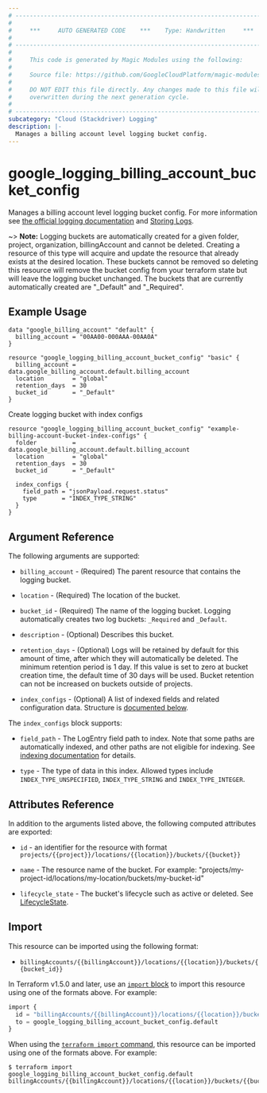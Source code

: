 ```yaml
---
# ----------------------------------------------------------------------------
#
#     ***     AUTO GENERATED CODE    ***    Type: Handwritten     ***
#
# ----------------------------------------------------------------------------
#
#     This code is generated by Magic Modules using the following:
#
#     Source file: https://github.com/GoogleCloudPlatform/magic-modules/tree/main/mmv1/third_party/terraform/website/docs/r/logging_billing_account_bucket_config.html.markdown
#
#     DO NOT EDIT this file directly. Any changes made to this file will be
#     overwritten during the next generation cycle.
#
# ----------------------------------------------------------------------------
subcategory: "Cloud (Stackdriver) Logging"
description: |-
  Manages a billing account level logging bucket config.
---
```


# google_logging_billing_account_bucket_config

Manages a billing account level logging bucket config. For more information see
[the official logging documentation](https://cloud.google.com/logging/docs/) and
[Storing Logs](https://cloud.google.com/logging/docs/storage).

~> **Note:** Logging buckets are automatically created for a given folder, project, organization, billingAccount and cannot be deleted. Creating a resource of this type will acquire and update the resource that already exists at the desired location. These buckets cannot be removed so deleting this resource will remove the bucket config from your terraform state but will leave the logging bucket unchanged. The buckets that are currently automatically created are "_Default" and "_Required".

## Example Usage

```hcl
data "google_billing_account" "default" {
  billing_account = "00AA00-000AAA-00AA0A"
}

resource "google_logging_billing_account_bucket_config" "basic" {
  billing_account = data.google_billing_account.default.billing_account
  location        = "global"
  retention_days  = 30
  bucket_id       = "_Default"
}
```

Create logging bucket with index configs

```hcl
resource "google_logging_billing_account_bucket_config" "example-billing-account-bucket-index-configs" {
  folder          = data.google_billing_account.default.billing_account
  location        = "global"
  retention_days  = 30
  bucket_id       = "_Default"
	
  index_configs {
    field_path = "jsonPayload.request.status"
    type       = "INDEX_TYPE_STRING"
  }
}
```

## Argument Reference

The following arguments are supported:

* `billing_account` - (Required) The parent resource that contains the logging bucket.

* `location` - (Required) The location of the bucket.

* `bucket_id` - (Required) The name of the logging bucket. Logging automatically creates two log buckets: `_Required` and `_Default`.

* `description` - (Optional) Describes this bucket.

* `retention_days` - (Optional) Logs will be retained by default for this amount of time, after which they will automatically be deleted. The minimum retention period is 1 day. If this value is set to zero at bucket creation time, the default time of 30 days will be used. Bucket retention can not be increased on buckets outside of projects.

* `index_configs` - (Optional) A list of indexed fields and related configuration data. Structure is [documented below](#nested_index_configs).

<a name="nested_index_configs"></a>The `index_configs` block supports:

* `field_path` - The LogEntry field path to index.
  Note that some paths are automatically indexed, and other paths are not eligible for indexing. See [indexing documentation](https://cloud.google.com/logging/docs/analyze/custom-index) for details.

* `type` - The type of data in this index. Allowed types include `INDEX_TYPE_UNSPECIFIED`, `INDEX_TYPE_STRING` and `INDEX_TYPE_INTEGER`.

## Attributes Reference

In addition to the arguments listed above, the following computed attributes are
exported:

* `id` - an identifier for the resource with format `projects/{{project}}/locations/{{location}}/buckets/{{bucket}}`

* `name` -  The resource name of the bucket. For example: "projects/my-project-id/locations/my-location/buckets/my-bucket-id"

* `lifecycle_state` -  The bucket's lifecycle such as active or deleted. See [LifecycleState](https://cloud.google.com/logging/docs/reference/v2/rest/v2/billingAccounts.buckets#LogBucket.LifecycleState).

## Import

This resource can be imported using the following format:

* `billingAccounts/{{billingAccount}}/locations/{{location}}/buckets/{{bucket_id}}`

In Terraform v1.5.0 and later, use an [`import` block](https://developer.hashicorp.com/terraform/language/import) to import this resource using one of the formats above. For example:

```tf
import {
  id = "billingAccounts/{{billingAccount}}/locations/{{location}}/buckets/{{bucket_id}}"
  to = google_logging_billing_account_bucket_config.default
}
```

When using the [`terraform import` command](https://developer.hashicorp.com/terraform/cli/commands/import), this resource can be imported using one of the formats above. For example:

```
$ terraform import google_logging_billing_account_bucket_config.default billingAccounts/{{billingAccount}}/locations/{{location}}/buckets/{{bucket_id}}
```
